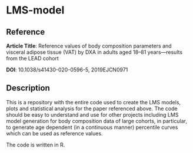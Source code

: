 # LMS-model

## Reference
__Article Title__: Reference values of body composition parameters and visceral adipose tissue (VAT) by DXA in adults aged 18–81 years—results from the LEAD cohort

__DOI__: 10.1038/s41430-020-0596-5, 2019EJCN0971

## Description
This is a repository with the entire code used to create the LMS models, plots and statistical analysis for the paper referenced above. The code should be easy to understand and use for other projects including LMS model generation for body composition data of large cohorts, in particular, to generate age dependent (in a continuous manner) percentile curves which can be used as reference values.

The code is written in R.

